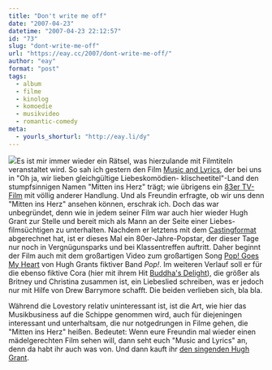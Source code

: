 ```yaml
---
title: "Don't write me off"
date: "2007-04-23"
datetime: "2007-04-23 22:12:57"
id: "73"
slug: "dont-write-me-off"
url: "https://eay.cc/2007/dont-write-me-off/"
author: "eay"
format: "post"
tags:
  - album
  - filme
  - kinolog
  - komoedie
  - musikvideo
  - romantic-comedy
meta:
  - yourls_shorturl: "http://eay.li/dy"
---
```


![](/uploads/2007/mitteninsherz.jpg)Es ist mir immer wieder ein Rätsel, was hierzulande mit Filmtiteln veranstaltet wird. So sah ich gestern den Film [Music and Lyrics](http://www.imdb.com/title/tt0758766/), der bei uns in "Oh ja, wir lieben gleichgültige Liebeskomödien- klischeetitel"-Land den stumpfsinnigen Namen "Mitten ins Herz" trägt; wie übrigens ein [83er TV-Film](http://www.imdb.com/title/tt0085950/) mit völlig anderer Handlung. Und als Freundin erfragte, ob wir uns denn "Mitten ins Herz" ansehen können, erschrak ich. Doch das war unbegründet, denn wie in jedem seiner Film war auch hier wieder Hugh Grant zur Stelle und bereit mich als Mann an der Seite einer Liebes- filmsüchtigen zu unterhalten. Nachdem er letztens mit dem [Castingformat](http://eay.cc/blog/2006/06/der_amerikanisc.shtml) abgerechnet hat, ist er dieses Mal ein 80er-Jahre-Popstar, der dieser Tage nur noch in Vergnügunsparks und bei Klassentreffen auftritt. Daher beginnt der Film auch mit dem großartigen Video zum großartigen Song [Pop! Goes My Heart](http://www.youtube.com/watch?v=S0A7dtdc-nU) von Hugh Grants fiktiver Band _Pop!_. Im weiteren Verlauf soll er für die ebenso fiktive Cora (hier mit ihrem Hit [Buddha's Delight](http://www.youtube.com/watch?v=aRnJBrR96qQ)), die größer als Britney und Christina zusammen ist, ein Liebeslied schreiben, was er jedoch nur mit Hilfe von Drew Barrymore schafft. Die beiden verlieben sich, bla bla.

Während die Lovestory relativ uninteressant ist, ist die Art, wie hier das Musikbusiness auf die Schippe genommen wird, auch für diejeningen interessant und unterhaltsam, die nur notgedrungen in Filme gehen, die "Mitten ins Herz" heißen. Bedeutet: Wenn eure Freundin mal wieder einen mädelgerechten Film sehen will, dann seht euch "Music and Lyrics" an, denn da habt ihr auch was von. Und dann kauft ihr [den singenden Hugh Grant](http://www.amazon.de/exec/obidos/ASIN/B000MV8U1S/eayznet-21).
